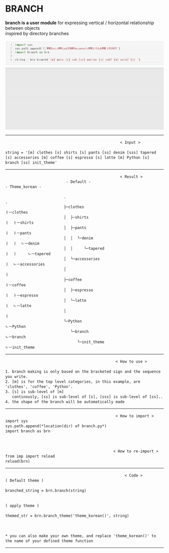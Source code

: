 # BRANCH
**branch is a user module** for expressing vertical / horizontal relationship between objects  
inspired by directory branches
  
  

![](example_gif.gif)

  
  

******                                     

                                                       < Input >  
                                                       
    string = '[m] clothes [s] shirts [s] pants [ss] denim [sss] tapered [s] accessories [m] coffee [s] espresso [s] latte [m] Python [s] branch [ss] init_theme'   
              
***

                                                       < Result >  
                               - Default -                                    - Theme_korean -
                                                                              
                              .                                              .                                               
                              ├─clothes                                      ㅏㅡclothes 
                              │  ├─shirts                                    ㅣ  ㅏㅡshirts  
                              │  ├─pants                                     ㅣ  ㅏㅡpants   
                              │  │  └─denim                                  ㅣ  ㅣ  ㄴㅡdenim  
                              │  │     └─tapered                             ㅣ  ㅣ     ㄴㅡtapered   
                              │  └─accessories                               ㅣ  ㄴㅡaccessories   
                              │                                              ㅣ                     
                              ├─coffee                                       ㅏㅡcoffee     
                              │  ├─espresso                                  ㅣ  ㅏㅡespresso    
                              │  └─latte                                     ㅣ  ㄴㅡlatte  
                              │                                              ㅣ          
                              └─Python                                      ㄴㅡPython      
                                 └─branch                                      ㄴㅡbranch       
                                    └─init_theme                                  ㄴㅡinit_theme 

***                                       
        
                                                     < How to use >  
                                                     
    1. branch making is only based on the bracketed sign and the sequence you write.
    2. [m] is for the top level categories, in this example, are 'clothes', 'coffee', 'Python'.
    3. [s] is sub-level of [m]
       continously, [ss] is sub-level of [s], [sss] is sub-level of [ss]..
    4. the shape of the branch will be automatically made
    
***   

                                                     < How to import >  
    import sys
    sys.path.append(*location(dir) of branch.py*)
    import branch as brn


        
                                                    < How to re-import >  
    from imp import reload 
    reload(brn) 

***

                                                         < Code >  
    ( Default theme )                
    
    branched_string = brn.branch(string)
    
    
    ( apply theme )      
    
    themed_str = brn.branch_theme('theme_korean()', string)
    
    
    
    * you can also make your own theme, and replace 'theme_korean()' to the name of your defined theme function
    
***

